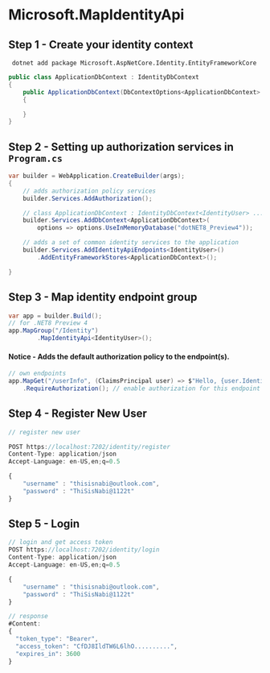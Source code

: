 # Microsoft.MapIdentityApi


## Step 1 - Create your identity context

```nuget
 dotnet add package Microsoft.AspNetCore.Identity.EntityFrameworkCore
```
```csharp
public class ApplicationDbContext : IdentityDbContext
{
    public ApplicationDbContext(DbContextOptions<ApplicationDbContext> options) : base(options)
    {

    }
}
```


## Step 2 - Setting up authorization services in `Program.cs`

```csharp
var builder = WebApplication.CreateBuilder(args);
{
    // adds authorization policy services
    builder.Services.AddAuthorization();

    // class ApplicationDbContext : IdentityDbContext<IdentityUser> ...
    builder.Services.AddDbContext<ApplicationDbContext>(
        options => options.UseInMemoryDatabase("dotNET8_Preview4"));

    // adds a set of common identity services to the application
    builder.Services.AddIdentityApiEndpoints<IdentityUser>()
        .AddEntityFrameworkStores<ApplicationDbContext>();

}
```


## Step 3 - Map identity endpoint group
```csharp
var app = builder.Build();
// for .NET8 Preview 4
app.MapGroup("/Identity")
        .MapIdentityApi<IdentityUser>();
```


#### Notice - Adds the default authorization policy to the endpoint(s).
```csharp
// own endpoints
app.MapGet("/userInfo", (ClaimsPrincipal user) => $"Hello, {user.Identity?.Name}!")
    .RequireAuthorization(); // enable authorization for this endpoint
```

## Step 4 - Register New User
```javascript
// register new user

POST https://localhost:7202/identity/register
Content-Type: application/json
Accept-Language: en-US,en;q=0.5

{
    "username" : "thisisnabi@outlook.com",
    "password" : "ThiSisNabi@1122t"
}
```


## Step 5 - Login 
```javascript
// login and get access token 
POST https://localhost:7202/identity/login
Content-Type: application/json
Accept-Language: en-US,en;q=0.5

{
    "username" : "thisisnabi@outlook.com",
    "password" : "ThiSisNabi@1122t"
}

// response
#Content:
{
  "token_type": "Bearer",
  "access_token": "CfDJ8IldTW6L6lhO..........",
  "expires_in": 3600
}
```

